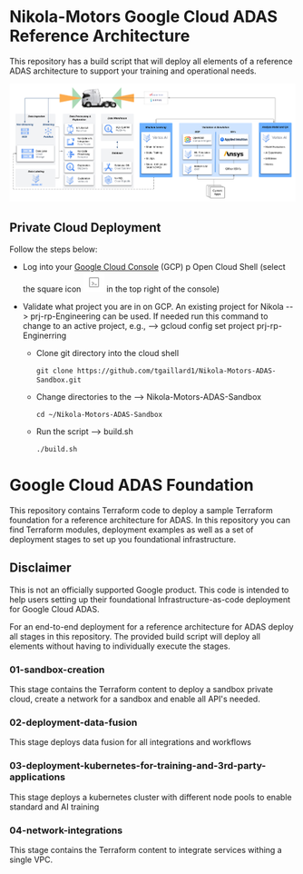 # Nikola-Motors Google Cloud ADAS Reference Architecture

This repository has a build script that will deploy all elements of a reference ADAS architecture to support your training and operational needs.  

<img src="https://github.com/tgaillard1/Nikola-Motors-ADAS-Sandbox/blob/main/docs/NikilaMotors-RA2.png" alt="ADAS Architecture"/>

## Private Cloud Deployment

Follow the steps below:
 * Log into your [Google Cloud Console](https://accounts.google.com/) (GCP)
 p Open Cloud Shell (select the square icon <img src="https://github.com/tgaillard1/Nikola-Motors-ADAS-Sandbox/blob/main/docs/cloud-shell.png" alt="Cloud Shell Icon"/> in the top right of the console)
 * Validate what project you are in on GCP.  An existing project for Nikola -->  prj-rp-Engineering can be used.  If needed run this command to change to an active project, e.g., --> gcloud config set project prj-rp-Enginerring
   
     * Clone git directory into the cloud shell
    
        ```
        git clone https://github.com/tgaillard1/Nikola-Motors-ADAS-Sandbox.git
        ```
     * Change directories to the --> Nikola-Motors-ADAS-Sandbox
    
        ```
        cd ~/Nikola-Motors-ADAS-Sandbox
        ```
     * Run the script --> build.sh

        ```
        ./build.sh
        ```

# Google Cloud ADAS Foundation

This repository contains Terraform code to deploy a sample Terraform foundation for a reference architecture for ADAS. In this repository you can find Terraform modules, deployment examples as well as a set of deployment stages to set up you foundational infrastructure.

## Disclaimer

This is not an officially supported Google product. This code is intended to help users setting up their foundational Infrastructure-as-code deployment for Google Cloud ADAS.

For an end-to-end deployment for a reference architecture for ADAS deploy all stages in this repository. The provided build script will deploy all elements without having to individually execute the stages.

### 01-sandbox-creation
This stage contains the Terraform content to deploy a sandbox private cloud, create a network for a sandbox and enable all API's needed. 

### 02-deployment-data-fusion
This stage deploys data fusion for all integrations and workflows

### 03-deployment-kubernetes-for-training-and-3rd-party-applications
This stage deploys a kubernetes cluster with different node pools to enable standard and AI training

### 04-network-integrations
This stage contains the Terraform content to integrate services withing a single VPC.
